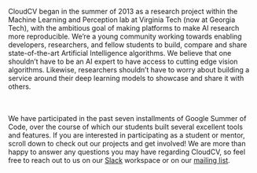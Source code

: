 CloudCV began in the summer of 2013 as a research project within the Machine Learning and Perception lab at Virginia Tech (now at Georgia Tech), with the ambitious goal of making platforms to make AI research more reproducible. We’re a young community working towards enabling developers, researchers, and fellow students to build, compare and share state-of-the-art Artificial Intelligence algorithms. We believe that one shouldn’t have to be an AI expert to have access to cutting edge vision algorithms. Likewise, researchers shouldn’t have to worry about building a service around their deep learning models to showcase and share it with others.  
<br/><br/>

We have participated in the past seven installments of Google Summer of Code, over the course of which our students built several excellent tools and features. If you are interested in participating as a student or mentor, scroll down to check out our projects and get involved! We are more than happy to answer any questions you may have regarding CloudCV, so feel free to reach out to us on our <a href="https://join.slack.com/t/cloudcv-community/shared_invite/zt-1rkm0m8pw-TBkjRjx~_GyIvMVlF5iDHg" target="_blank"><span class="fw-400">Slack</span></a> workspace or on our <a href="https://groups.google.com/forum/#!forum/cloudcv" target="_blank"><span class="fw-400">mailing list</span></a>.
<br/><br/>
